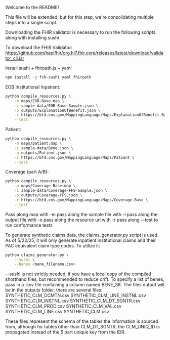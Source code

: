 Welcome to the README!

This file will be extended, but for this step, we're consolidating multiple steps into a single script. 

Downloading the FHIR validator is necessary to run the following scripts, along with installing sushi

To download the FHIR Validator:
https://github.com/hapifhir/org.hl7.fhir.core/releases/latest/download/validator_cli.jar

Install sushi + fhirpath.js + yaml
```sh
npm install -g fsh-sushi yaml fhirpath
```


EOB Institutional Inpatient:
```sh
python compile_resources.py \
    -m maps/EOB-Base.map \
    -i sample-data/EOB-Base-Sample.json \
    -o outputs/ExplanationOfBenefit.json \
    -r https://bfd.cms.gov/MappingLanguage/Maps/ExplanationOfBenefit-Base \
    --test
```
Patient:
```sh
python compile_resources.py \
    -m maps/patient.map \
    -i sample-data/Bene.json \
    -o outputs/Patient.json \
    -r https://bfd.cms.gov/MappingLanguage/Maps/Patient \
    --test
```
Coverage (part A/B):
```sh
python compile_resources.py \
    -m maps/Coverage-Base.map \
    -i sample-data/Coverage-FFS-Sample.json \
    -o outputs/Coverage-FFS.json \
    -r https://bfd.cms.gov/MappingLanguage/Maps/Coverage-Base \
    --test
```


Pass along map with -m
pass along the sample file with -i
pass along the output file with -o
pass along the resource url with -r
pass along --test to run conformance tests


To generate synthetic claims data, the claims_generator.py script is used. As of 5/22/25, it will only generate inpatient institutional claims and their PAC equivalent claim type codes. 
To utilize it:
```sh
python claims_generator.py \
    --sushi \
    --benes <bene_filename.csv>
```

--sushi is not strictly needed, if you have a local copy of the compiled shorthand files, but recommended to reduce drift. To specify a list of benes, pass in a .csv file containing a column named BENE_SK. 
The files output will be in the outputs folder, there are several files:
SYNTHETIC_CLM_DCMTN.csv
SYNTHETIC_CLM_LINE_INSTNL.csv
SYNTHETIC_CLM_INSTNL.csv
SYNTHETIC_CLM_DT_SGNTR.csv
SYNTHETIC_CLM_PROD.csv
SYNTHETIC_CLM_VAL.csv
SYNTHETIC_CLM_LINE.csv
SYNTHETIC_CLM.csv

These files represent the schema of the tables the information is sourced from, although for tables other than CLM_DT_SGNTR, the CLM_UNIQ_ID is propagated instead of the 5 part unique key from the IDR.
